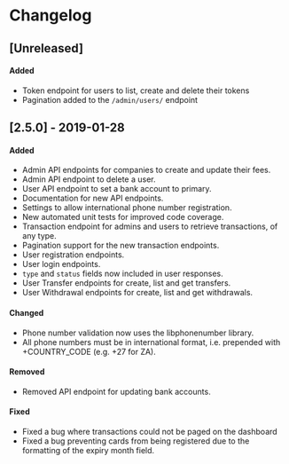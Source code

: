 # Changelog

## [Unreleased]

#### Added
- Token endpoint for users to list, create and delete their tokens
- Pagination added to the `/admin/users/` endpoint

## [2.5.0] - 2019-01-28

#### Added
- Admin API endpoints for companies to create and update their fees.
- Admin API endpoint to delete a user.
- User API endpoint to set a bank account to primary.
- Documentation for new API endpoints.
- Settings to allow international phone number registration.
- New automated unit tests for improved code coverage.
- Transaction endpoint for admins and users to retrieve transactions, of any type.
- Pagination support for the new transaction endpoints.
- User registration endpoints.
- User login endpoints.
- `type` and `status` fields now included in user responses.
- User Transfer endpoints for create, list and get transfers.
- User Withdrawal endpoints for create, list and get withdrawals.

#### Changed
- Phone number validation now uses the libphonenumber library.
- All phone numbers must be in international format, i.e. prepended with +COUNTRY_CODE (e.g. +27 for ZA).

#### Removed
- Removed API endpoint for updating bank accounts.

#### Fixed
- Fixed a bug where transactions could not be paged on the dashboard
- Fixed a bug preventing cards from being registered due to the formatting of the expiry month field.  
